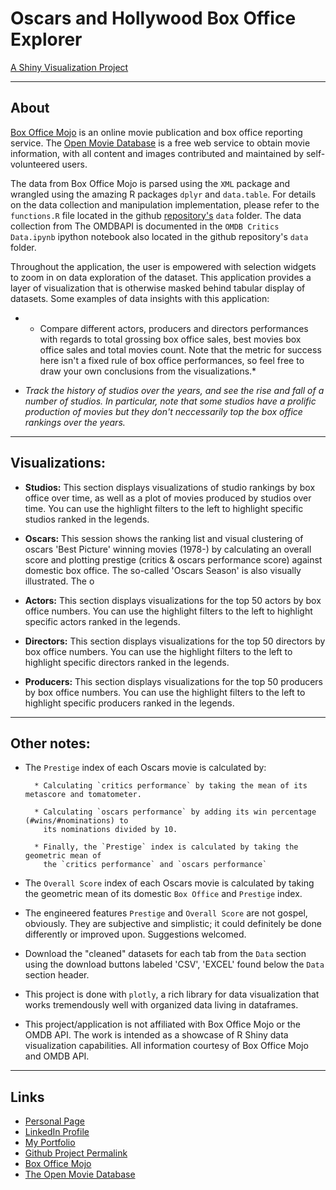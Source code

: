 
# Oscars and Hollywood Box Office Explorer
<a href="https://ahmedtadde.shinyapps.io/hollywoodViz/" target="_blank">A Shiny Visualization Project</a>

------

## About
<a href="http://www.boxofficemojo.com/" target="_blank">Box Office Mojo</a> is an online movie publication and box office reporting service. The <a href="http://www.omdbapi.com/" target="_blank"> Open Movie Database</a> is a  free web service to obtain movie information, with all content and images contributed and maintained by self-volunteered users. 

The data from Box Office Mojo is parsed using the `XML` package and wrangled using the amazing R packages `dplyr` and `data.table`.  For details on the data collection and manipulation implementation, please refer to the `functions.R` file located in the github <a href="https://github.com/ahmedtadde/hollywoodViz" target="_blank">repository's</a> `data` folder. The data collection from The OMDBAPI is documented in the  `OMDB Critics Data.ipynb` ipython notebook also located in the github repository's `data` folder.



Throughout the application, the user is empowered with selection widgets to zoom in on data exploration of the dataset.  This application provides a layer of visualization that is otherwise masked behind tabular display of datasets.  Some examples of data insights with this application:

- * Compare different actors, producers and directors performances with regards to total grossing box office sales, best movies box office sales and total movies count.  Note that the metric for success here isn't a fixed rule of box office performances, so feel free to draw your own conclusions from the visualizations.*

- *Track the history of studios over the years, and see the rise and fall of a number of studios.  In particular, note that some studios have a prolific production of movies but they don't neccessarily top the box office rankings over the years.*

------

## Visualizations:
- **Studios:** This section displays visualizations of studio rankings by box office over time, as well as a plot of movies produced by studios over time. You can use the highlight filters to the left to highlight specific studios ranked in the legends.

- **Oscars:** This session shows the ranking list and visual clustering of oscars 'Best Picture' winning movies (1978-) by calculating an overall score and plotting prestige (critics & oscars performance score) against domestic box office. The so-called 'Oscars Season' is also visually illustrated. The o

- **Actors:** This section displays visualizations for the top 50 actors by box office numbers. You can use the highlight filters to the left to highlight specific actors ranked in the legends.

- **Directors:** This section displays visualizations for the top 50 directors by box office numbers. You can use the highlight filters to the left to highlight specific directors ranked in the legends.

- **Producers:** This section displays visualizations for the top 50 producers by box office numbers. You can use the highlight filters to the left to highlight specific producers ranked in the legends.

------

## Other notes:

- The `Prestige` index of each Oscars movie is calculated by: 


        * Calculating `critics performance` by taking the mean of its metascore and tomatometer.
  
        * Calculating `oscars performance` by adding its win percentage (#wins/#nominations) to 
          its nominations divided by 10. 
  
        * Finally, the `Prestige` index is calculated by taking the geometric mean of 
          the `critics performance` and `oscars performance` 
     

- The `Overall Score` index of each Oscars movie is calculated  by taking the geometric mean of its domestic `Box Office` and `Prestige` index.
     

- The engineered features `Prestige` and `Overall Score` are not gospel, obviously. They are subjective and simplistic; it could definitely be done differently or improved upon. Suggestions welcomed.

- Download the "cleaned" datasets for each tab from the `Data` section using the download buttons labeled 'CSV', 'EXCEL' found below the `Data` section header.

- This project is done with `plotly`, a rich library for data visualization that works tremendously well with organized data living in dataframes.

- This project/application is not affiliated with Box Office Mojo or the OMDB API.  The work is intended as a showcase of R Shiny data visualization capabilities.  All information courtesy of Box Office Mojo and OMDB API.

------

## Links
- <a href="https://ahmedtadde.github.io/DataQuest" target="_blank">Personal Page</a>
- <a href="https://www.linkedin.com/in/ahmedtadde" target="_blank">LinkedIn Profile</a>
- <a href="https://ahmedtadde.github.io/DataQuest/Projects" target="_blank">My Portfolio</a>
- <a href="https://github.com/ahmedtadde/hollywoodViz" target="_blank">Github Project Permalink</a>
- <a href="http://www.boxofficemojo.com/" target="_blank">Box Office Mojo</a>
- <a href="http://www.omdbapi.com/" target="_blank">The Open Movie Database</a>